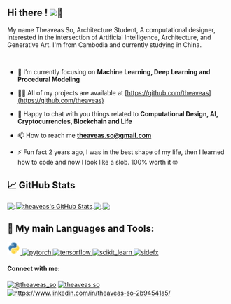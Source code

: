 <h2 align="left">Hi there ! <img src="https://raw.githubusercontent.com/MartinHeinz/MartinHeinz/master/wave.gif" width="30px">🤖</h2>

<p align="left">My name Theaveas So, Architecture Student, A computational designer, interested in the intersection of Artificial Intelligence, Architecture, and Generative Art. I'm from Cambodia and currently studying in China.</p>
<br>

- 🌱 I’m currently focusing on **Machine Learning, Deep Learning and Procedural Modeling**

- 👨‍💻 All of my projects are available at [https://github.com/theaveas](https://github.com/theaveas)

- 💬 Happy to chat with you things related to **Computational Design, AI, Cryptocurrencies, Blockchain and Life**

- 📫 How to reach me **theaveas.so@gmail.com**

- ⚡ Fun fact 2 years ago, I was in the best shape of my life, then I learned how to code and now I look like a slob. 100% worth it 🤓<br>
 
## &#x1f4c8; GitHub Stats
<a href="https://github.com/theaveas/theaveas">
  <img align="center" src="https://github-readme-stats.vercel.app/api/top-langs/?username=theaveas&hide=java,html,tex&title_color=ffffff&text_color=c9cacc&icon_color=2bbc8a&bg_color=1d1f21&langs_count=3" />
</a>
<a href="https://github.com/theaveas/theaveas">
  <img align="center" src="https://github-readme-stats.vercel.app/api?username=theaveas&show_icons=true&line_height=27&count_private=true&title_color=ffffff&text_color=c9cacc&icon_color=2bbc8a&bg_color=1d1f21" alt="theaveas's GitHub Stats" />
</a>

<a href="https://github.com/theaveas/ComputationalDesign-for-Architect">
  <img align="center" src="https://github-readme-stats.vercel.app/api/pin/?username=theaveas&repo=ComputationalDesign-for-Architect&title_color=ffffff&text_color=c9cacc&icon_color=2bbc8a&bg_color=1d1f21" />
</a>


<a href="https://github.com/theaveas/Deep-Learning">
  <img align="center" src="https://github-readme-stats.vercel.app/api/pin/?username=theaveas&repo=/Deep-Learning&title_color=ffffff&text_color=c9cacc&icon_color=2bbc8a&bg_color=1d1f21" />
</a>    


## 🔧 My main Languages and Tools:
<a href="https://www.python.org" target="_blank" rel="noreferrer"> <img src="https://raw.githubusercontent.com/devicons/devicon/master/icons/python/python-original.svg" alt="python" width="30" height="30"/> </a> 
<a href="https://pytorch.org/" target="_blank" rel="noreferrer"> <img src="https://www.vectorlogo.zone/logos/pytorch/pytorch-icon.svg" alt="pytorch" width="30" height="30"/> </a> 
<a href="https://www.tensorflow.org" target="_blank" rel="noreferrer"> <img src="https://www.vectorlogo.zone/logos/tensorflow/tensorflow-icon.svg" alt="tensorflow" width="30" height="30"/> </a>
<a href="https://scikit-learn.org/" target="_blank" rel="noreferrer"> <img src="https://upload.wikimedia.org/wikipedia/commons/0/05/Scikit_learn_logo_small.svg" alt="scikit_learn" width="30" height="30"/> </a>
<a href="https://www.sidefx.com/" target="_blank" rel="noreferrer"> <img src="https://logovtor.com/wp-content/uploads/2020/02/houdini-logo-vector.png"  alt="sidefx" width="50" height="30"/> </a> 
</p>
 
<p align="left"> 

  
<h4 align="left">Connect with me:</h4>
<p align="left">
<twiter>
<a href="https://twitter.com/@theaveas_so" target="blank"><img align="center" src="https://raw.githubusercontent.com/rahuldkjain/github-profile-readme-generator/master/src/images/icons/Social/twitter.svg" alt="@theaveas_so" height="15" width="20" /></a>
<instagram>
<a href="https://instagram.com/theaveas.so" target="blank"><img align="center" src="https://raw.githubusercontent.com/rahuldkjain/github-profile-readme-generator/master/src/images/icons/Social/instagram.svg" alt="theaveas.so" height="15" width="20" /></a>
<linkedin>
<a href="https://linkedin.com/in/https://www.linkedin.com/in/theaveas-so-2b94541a5/" target="blank"><img align="center" src="https://raw.githubusercontent.com/rahuldkjain/github-profile-readme-generator/master/src/images/icons/Social/linked-in-alt.svg" alt="https://www.linkedin.com/in/theaveas-so-2b94541a5/" height="15" width="20" /></a>
</p>


